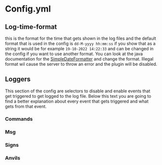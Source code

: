 # Config.yml

## Log-time-format

this is the format for the time that gets shown in the log files and the default format that is used in the config is `dd-M-yyyy hh:mm:ss`
if you show that as a string it would be for example `19-10-2022 14:22:33` and can be changed in the config if you want to use another format.
You can look at the java documentation for the [SimpleDateFormatter](https://docs.oracle.com/javase/7/docs/api/java/text/SimpleDateFormat.html) and change the format. Illegal format wil cause the server to throw an error
and the plugin will be disabled.


## Loggers

This section of the config are selectors to disable and enable events that get triggered to get logged to the log file. 
Below this text you are going to find a better explanation about every event that gets triggered and what gets from that event.

### Commands

### Msg

### Signs

### Anvils